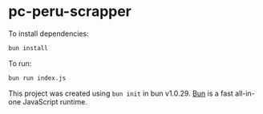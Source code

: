 # pc-peru-scrapper

To install dependencies:

```bash
bun install
```

To run:

```bash
bun run index.js
```

This project was created using `bun init` in bun v1.0.29. [Bun](https://bun.sh) is a fast all-in-one JavaScript runtime.
